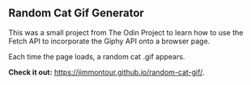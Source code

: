 **Random Cat Gif Generator**
---
This was a small project from The Odin Project to learn how to use the Fetch API to incorporate the Giphy API onto a browser page.

Each time the page loads, a random cat .gif appears.

**Check it out:**
https://jimmontour.github.io/random-cat-gif/.
